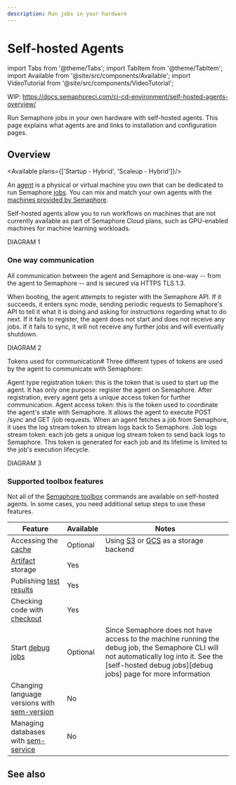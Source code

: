 ```yaml
---
description: Run jobs in your hardware
---
```


# Self-hosted Agents

import Tabs from '@theme/Tabs';
import TabItem from '@theme/TabItem';
import Available from '@site/src/components/Available';
import VideoTutorial from '@site/src/components/VideoTutorial';

WIP: https://docs.semaphoreci.com/ci-cd-environment/self-hosted-agents-overview/

Run Semaphore jobs in your own hardware with self-hosted agents. This page explains what agents are and links to installation and configuration pages.

## Overview

<Available plans={['Startup - Hybrid', 'Scaleup - Hybrid']}/>

An [agent](./pipelines#agents) is a physical or virtual machine you own that can be dedicated to run Semaphore [jobs](./jobs). You can mix and match your own agents with the [machines provided by Semaphore](../reference/machine-types).

Self-hosted agents allow you to run workflows on machines that are not currently available as part of Semaphore Cloud plans, such as GPU-enabled machines for machine learning workloads.

DIAGRAM 1

### One way communication

All communication between the agent and Semaphore is one-way -- from the agent to Semaphore -- and is secured via HTTPS TLS 1.3.

When booting, the agent attempts to register with the Semaphore API. If it succeeds, it enters sync mode, sending periodic requests to Semaphore's API to tell it what it is doing and asking for instructions regarding what to do next. If it fails to register, the agent does not start and does not receive any jobs. If it fails to sync, it will not receive any further jobs and will eventually shutdown.

DIAGRAM 2

Tokens used for communication#
Three different types of tokens are used by the agent to communicate with Semaphore:

Agent type registration token: this is the token that is used to start up the agent. It has only one purpose: register the agent on Semaphore. After registration, every agent gets a unique access token for further communication.
Agent access token: this is the token used to coordinate the agent's state with Semaphore. It allows the agent to execute POST /sync and GET /job requests. When an agent fetches a job from Semaphore, it uses the log stream token to stream logs back to Semaphore.
Job logs stream token: each job gets a unique log stream token to send back logs to Semaphore. This token is generated for each job and its lifetime is limited to the job's execution lifecycle.

DIAGRAM 3

### Supported toolbox features

Not all of the [Semaphore toolbox](../reference/toolbox) commands are available on self-hosted agents. In some cases, you need additional setup steps to use these features.

| Feature                                     | Available | Notes                                           |
|---------------------------------------------|-----------|-------------------------------------------------|
| Accessing the [cache](../reference/toolbox#cache)                       | Optional       | Using [S3](./self-hosted-configure#cache-s3) or [GCS](./self-hosted-configure#cache-gcp) as a storage backend |
| [Artifact](./artifacts) storage                            | Yes       |                                                 |
| Publishing [test results](./tests/test-reports)                     | Yes       |                                                 |
| Checking code with [checkout](../reference/toolbox#checkout) | Yes       |                                                 |
| Start [debug jobs](./jobs#debug-jobs)                            | Optional       | Since Semaphore does not have access to the machine running the debug job, the Semaphore CLI will not automatically log into it. See the [self-hosted debug jobs][debug jobs] page for more information |
| Changing language versions with [sem-version](../reference/toolbox#sem-version) | No        |                                                 |
| Managing databases with [sem-service](../reference/toolbox#sem-service)         | No        |                                                 |

## See also